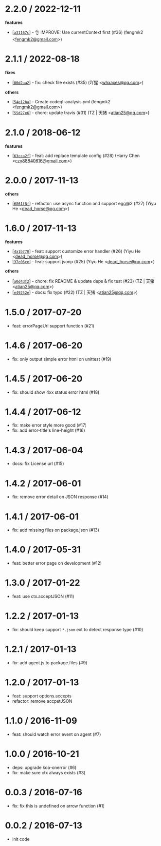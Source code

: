 
2.2.0 / 2022-12-11
==================

**features**
  * [[`a31167c`](http://github.com/eggjs/egg-onerror/commit/a31167ccf6ecc35d51b129299271588b32a51350)] - 👌 IMPROVE: Use currentContext first (#36) (fengmk2 <<fengmk2@gmail.com>>)

2.1.1 / 2022-08-18
==================

**fixes**
  * [[`00d2aa2`](http://github.com/eggjs/egg-onerror/commit/00d2aa2a073048dec9b9fc0fd0d868ecc0446830)] - fix: check file exists (#35) (吖猩 <<whxaxes@qq.com>>)

**others**
  * [[`54e12ba`](http://github.com/eggjs/egg-onerror/commit/54e12baa2eab9b47a2acd6ba0e6f6a0e55c92fc0)] - Create codeql-analysis.yml (fengmk2 <<fengmk2@gmail.com>>)
  * [[`55d27e6`](http://github.com/eggjs/egg-onerror/commit/55d27e60a9f1094e1a4555e82b47cab4799a57f8)] - chore: update travis (#31) (TZ | 天猪 <<atian25@qq.com>>)

2.1.0 / 2018-06-12
==================

**features**
  * [[`63cca2f`](http://github.com/eggjs/egg-onerror/commit/63cca2f3fb087583459e26e38c3874285b14aefd)] - feat: add replace template config (#28) (Harry Chen <<czy88840616@gmail.com>>)

2.0.0 / 2017-11-13
==================

**others**
  * [[`6861f8f`](http://github.com/eggjs/egg-onerror/commit/6861f8fb5df4a210afca2c7454dcca4ec1ccbae4)] - refactor: use async function and support egg@2 (#27) (Yiyu He <<dead_horse@qq.com>>)

1.6.0 / 2017-11-13
==================

**features**
  * [[`4a1b770`](http://github.com/eggjs/egg-onerror/commit/4a1b7707b28d3cc1e8bd69f4cca606305c507248)] - feat: support customize error handler (#26) (Yiyu He <<dead_horse@qq.com>>)
  * [[`37c06ce`](http://github.com/eggjs/egg-onerror/commit/37c06ce45fb671a3087f4e74aafcef1ac122360d)] - feat: support jsonp (#25) (Yiyu He <<dead_horse@qq.com>>)

**others**
  * [[`a0d4df2`](http://github.com/eggjs/egg-onerror/commit/a0d4df2830bf58903dd27e277f963e3d52d32587)] - chore: fix README & update deps & fix test (#23) (TZ | 天猪 <<atian25@qq.com>>)
  * [[`e49252e`](http://github.com/eggjs/egg-onerror/commit/e49252e3a648abbefc562635e163c4b9dd28e57d)] - docs: fix typo (#22) (TZ | 天猪 <<atian25@qq.com>>)

1.5.0 / 2017-07-20
==================

  * feat: errorPageUrl support function (#21)

1.4.6 / 2017-06-20
==================

  * fix: only output simple error html on unittest (#19)

1.4.5 / 2017-06-20
==================

  * fix: should show 4xx status error html (#18)

1.4.4 / 2017-06-12
==================

  * fix: make error style more good (#17)
  * fix: add error-title's line-height (#16)

1.4.3 / 2017-06-04
==================

  * docs: fix License url (#15)

1.4.2 / 2017-06-01
==================

  * fix: remove error detail on JSON response (#14)

1.4.1 / 2017-06-01
==================

  * fix: add missing files on package.json (#13)

1.4.0 / 2017-05-31
==================

  * feat: better error page on development (#12)

1.3.0 / 2017-01-22
==================

  * feat: use ctx.acceptJSON (#11)

1.2.2 / 2017-01-13
==================

  * fix: should keep support `*.json` ext to detect response type (#10)

1.2.1 / 2017-01-13
==================

  * fix: add agent.js to package.files (#9)

1.2.0 / 2017-01-13
==================

  * feat: support options.accepts
  * refactor: remove accpetJSON

1.1.0 / 2016-11-09
==================

  * feat: should watch error event on agent (#7)

1.0.0 / 2016-10-21
==================

  * deps: upgrade koa-onerror (#6)
  * fix: make sure ctx always exists (#3)

0.0.3 / 2016-07-16
==================

  * fix: fix this is undefined on arrow function (#1)

0.0.2 / 2016-07-13
==================
  * init code
